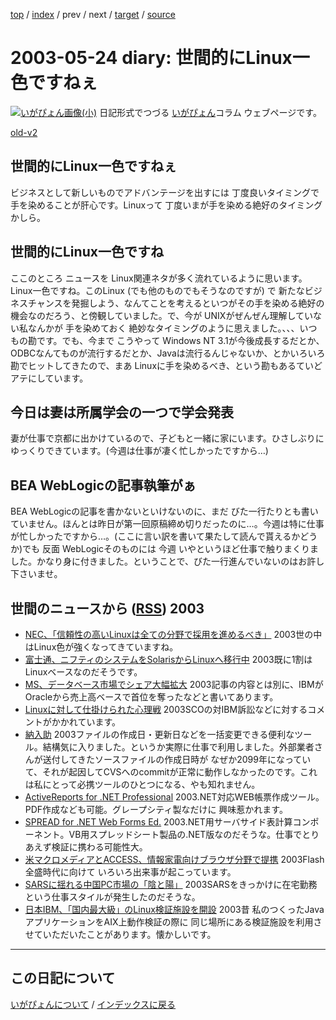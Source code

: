 [top](https://igapyon.github.io/diary/) 
 / [index](https://igapyon.github.io/diary/2003/index.html) 
 / prev 
 / next 
 / [target](https://igapyon.github.io/diary/2003/ig030524.html) 
 / [source](https://github.com/igapyon/diary/blob/gh-pages/2003/ig030524.html.src.md) 

2003-05-24 diary: 世間的にLinux一色ですねぇ
=====================================================================================================
[![いがぴょん画像(小)](https://igapyon.github.io/diary/images/iga200306s.jpg "いがぴょん")](https://igapyon.github.io/diary/memo/memoigapyon.html) 日記形式でつづる [いがぴょん](https://igapyon.github.io/diary/memo/memoigapyon.html)コラム ウェブページです。

[old-v2](ig030524-orig.html)

## 世間的にLinux一色ですねぇ

ビジネスとして新しいものでアドバンテージを出すには 丁度良いタイミングで手を染めることが肝心です。Linuxって 丁度いまが手を染める絶好のタイミングかしら。


## 世間的にLinux一色ですね

ここのところ ニュースを Linux関連ネタが多く流れているように思います。Linux一色ですね。このLinux (でも他のものでもそうなのですが) で 新たなビジネスチャンスを発掘しよう、なんてことを考えるといつがその手を染める絶好の機会なのだろう、と傍観していました。で、今が
UNIXがぜんぜん理解していない私なんかが 手を染めておく 絶妙なタイミングのように思えました。、、、いつもの勘です。でも、今まで こうやって Windows NT 3.1が今後成長するだとか、ODBCなんてものが流行するだとか、Javaは流行るんじゃないか、とかいろいろ勘でヒットしてきたので、まあ Linuxに手を染めるべき、という勘もあるていどアテにしています。

## 今日は妻は所属学会の一つで学会発表

妻が仕事で京都に出かけているので、子どもと一緒に家にいます。ひさしぶりにゆっくりできています。(今週は仕事が凄く忙しかったですから…)

## BEA WebLogicの記事執筆がぁ

BEA WebLogicの記事を書かないといけないのに、まだ びた一行たりとも書いていません。ほんとは昨日が第一回原稿締め切りだったのに…。今週は特に仕事が忙しかったですから…。(ここに言い訳を書いて果たして読んで貰えるかどうか)でも 反面 WebLogicそのものには 今週 いやというほど仕事で触りまくりました。かなり身に付きました。ということで、びた一行進んでいないのはお許し下さいませ。

## 世間のニュースから ([RSS](ig030524-news.xml)) 2003


* [NEC、「信頼性の高いLinuxは全ての分野で採用を進めるべき」](http://japan.cnet.com/news/ent/story/0,2000047623,20054523,00.htm)  2003世の中はLinux色が強くなってきていますね。
* [富士通、ニフティのシステムをSolarisからLinuxへ移行中](http://japan.cnet.com/news/ent/story/0,2000047623,20054522,00.htm)  2003既に1割はLinuxベースなのだそうです。
* [MS、データベース市場でシェア大幅拡大](http://www.zdnet.co.jp/news/0305/22/nebt_09.html)  2003記事の内容とは別に、IBMがOracleから売上高ベースで首位を奪ったなどと書いてあります。
* [Linuxに対して仕掛けられた心理戦](http://japan.cnet.com/news/pers/story/0,2000047682,20054524,00.htm)  2003SCOの対IBM訴訟などに対するコメントがかかれています。
* [納入助](http://www.vector.jp/soft/win95/util/se233359.html)  2003ファイルの作成日・更新日などを一括変更できる便利なツール。結構気に入りました。というか実際に仕事で利用しました。外部業者さんが送付してきたソースファイルの作成日時が なぜか2099年になっていて、それが起因してCVSへのcommitが正常に動作しなかったのです。これは私にとって必携ツールのひとつになる、やも知れません。
* [ActiveReports for .NET Professional](http://www.grapecity.com/japan/support/database/P7_212.htm)  2003.NET対応WEB帳票作成ツール。PDF作成なども可能。グレープシティ製なだけに 興味惹かれます。
* [SPREAD for .NET Web Forms Ed.](http://www.grapecity.com/japan/support/database/P7_224.htm)  2003.NET用サーバサイド表計算コンポーネント。VB用スプレッドシート製品の.NET版なのだそうな。仕事でとりあえず検証に携わる可能性大。
* [米マクロメディアとACCESS、情報家電向けブラウザ分野で提携](http://japan.cnet.com/news/ent/story/0,2000047623,20054551,00.htm)  2003Flash全盛時代に向けて いろいろ出来事が起こっています。
* [SARSに揺れる中国PC市場の「陰と陽」](http://japan.cnet.com/news/tech/story/0,2000047674,20054558,00.htm)  2003SARSをきっかけに在宅勤務という仕事スタイルが発生したのだそうな。
* [日本IBM、「国内最大級」のLinux検証施設を開設](http://japan.cnet.com/news/ent/story/0,2000047623,20054553,00.htm)  2003昔 私のつくったJavaアプリケーションをAIX上動作検証の際に 同じ場所にある検証施設を利用させていただいたことがあります。懐かしいです。


----------------------------------------------------------------------------------------------------

## この日記について
[いがぴょんについて](https://igapyon.github.io/diary/memo/memoigapyon.html) / [インデックスに戻る](https://igapyon.github.io/diary/idxall.html)

